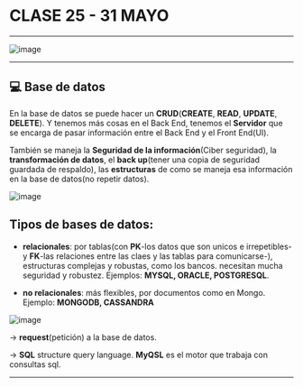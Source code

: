 # CLASE 25 - 31 MAYO

---

![image](https://github.com/eugenia1984/react-varios-cursos/assets/72580574/fbca9aed-db31-437c-b193-258ee5e6279d)


---

## :computer: Base de datos

En la base de datos se puede hacer un **CRUD**(**CREATE**, **READ**, **UPDATE**, **DELETE**). Y tenemos más cosas en el Back End, tenemos el **Servidor** que se encarga de pasar información entre el Back End y el Front End(UI).


También se maneja la **Seguridad de la información**(Ciber seguridad), la **transformación de datos**, el **back up**(tener una copia de seguridad guardada de respaldo), las **estructuras** de como se maneja esa información en la base de datos(no repetir datos).

![image](https://github.com/eugenia1984/react-varios-cursos/assets/72580574/693265b5-b5f7-4bc8-ab4d-d3f76a100067)


## Tipos de bases de datos:

- **relacionales**: por tablas(con **PK**-los datos que son unicos e irrepetibles- y **FK**-las relaciones entre las claes y las tablas para comunicarse-), estructuras complejas y robustas, como los bancos. necesitan mucha seguridad y robustez. Ejemplos: **MYSQL, ORACLE, POSTGRESQL**.

- **no relacionales**: más flexibles, por documentos como en Mongo. Ejemplo: **MONGODB, CASSANDRA**


![image](https://github.com/eugenia1984/react-varios-cursos/assets/72580574/21049b69-0724-4c7f-abeb-1a591e037db3)

-> **request**(petición) a la base de datos.

-> **SQL** structure query language. **MyQSL** es el motor que trabaja con consultas sql.

---
